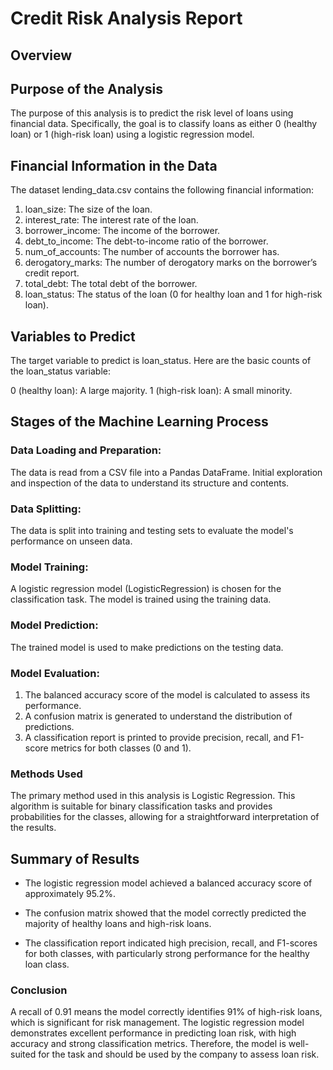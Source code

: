 # Credit Risk Analysis Report

## Overview

## Purpose of the Analysis

The purpose of this analysis is to predict the risk level of loans using financial data. Specifically, the goal is to classify loans as either 0 (healthy loan) or 1 (high-risk loan) using a logistic regression model.

## Financial Information in the Data

The dataset lending_data.csv contains the following financial information:

1. loan_size: The size of the loan.
2. interest_rate: The interest rate of the loan.
3. borrower_income: The income of the borrower.
4. debt_to_income: The debt-to-income ratio of the borrower.
5. num_of_accounts: The number of accounts the borrower has.
6. derogatory_marks: The number of derogatory marks on the borrower’s credit    report.
7. total_debt: The total debt of the borrower.
8. loan_status: The status of the loan (0 for healthy loan and 1 for high-risk loan).

## Variables to Predict
The target variable to predict is loan_status. Here are the basic counts of the loan_status variable:

0 (healthy loan): A large majority.
1 (high-risk loan): A small minority.

## Stages of the Machine Learning Process

### Data Loading and Preparation:

The data is read from a CSV file into a Pandas DataFrame.
Initial exploration and inspection of the data to understand its structure and contents.

### Data Splitting:

The data is split into training and testing sets to evaluate the model's performance on unseen data.

### Model Training:

A logistic regression model (LogisticRegression) is chosen for the classification task.
The model is trained using the training data.

### Model Prediction:

The trained model is used to make predictions on the testing data.

### Model Evaluation:

1. The balanced accuracy score of the model is calculated to assess its performance.
2. A confusion matrix is generated to understand the distribution of predictions.
3. A classification report is printed to provide precision, recall, and F1-score metrics for both classes (0 and 1).

### Methods Used
The primary method used in this analysis is Logistic Regression. This algorithm is suitable for binary classification tasks and provides probabilities for the classes, allowing for a straightforward interpretation of the results.

## Summary of Results
- The logistic regression model achieved a balanced accuracy score of approximately 95.2%.

- The confusion matrix showed that the model correctly predicted the majority of healthy loans and high-risk loans.

- The classification report indicated high precision, recall, and F1-scores for both classes, with particularly strong performance for the healthy loan class.

### Conclusion

A recall of 0.91 means the model correctly identifies 91% of high-risk loans, which is significant for risk management.
The logistic regression model demonstrates excellent performance in predicting loan risk, with high accuracy and strong classification metrics. Therefore, the model is well-suited for the task and should be used by the company to assess loan risk.


